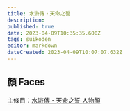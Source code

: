 ```yaml
---
title: 水滸傳・天命之誓
description: 
published: true
date: 2023-04-09T10:35:35.600Z
tags: suikoden
editor: markdown
dateCreated: 2023-04-09T10:07:07.632Z
---
```


## 顏 Faces

主條目：[水滸傳・天命之誓 人物顏](/遊戲/水滸傳・天命之誓/人物顏)
